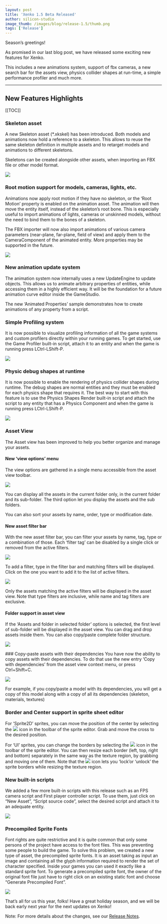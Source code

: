 ```yaml
---
layout: post
title: 'Xenko 1.5 Beta Released'
author: silicon-studio
image_thumb: /images/blog/release-1.5/thumb.png
tags: ['Release']
---
```


Season’s greetings!

As promised in our last blog post, we have released some exciting new features for Xenko.

This includes a new animations system, support of fbx cameras, a new search bar for the assets view, physics collider shapes at run-time, a simple performance profiler and much more.

 ---
 
## New Features Highlights

[[TOC]]

### Skeleton asset

A new Skeleton asset (*.xkskel) has been introduced. Both models and animations now hold a reference to a skeleton. This allows to reuse the same skeleton definition in multiple assets and to retarget models and animations to different skeletons.

Skeletons can be created alongside other assets, when importing an FBX file or other model format.

<p>
	<img src="http://doc.stride3d.net/1.5/rn_images/SkeletonThumbnail.png" align="center" />
</p>

### Root motion support for models, cameras, lights, etc.

Animations now apply root motion if they have no skeleton, or the ‘Root Motion’ property is enabled on the animation asset. The animation will then move the entity itself, instead of the skeleton’s root bone.
This is especially useful to import animations of lights, cameras or unskinned models, without the need to bind them to the bones of a skeleton.

The FBX importer will now also import animations of various camera parameters (near-plane, far-plane, field of view) and apply them to the CameraComponent of the animated entity. More properties may be supported in the future.

<p>
	<img src="http://doc.stride3d.net/1.5/rn_images/RootMotionProperty.png" align="center" />
</p>

### New animation update system

The animation system now internally uses a new UpdateEngine to update objects. This allows us to animate arbitrary properties of entities, while accessing them in a highly efficient way.
It will be the foundation for a future animation curve editor inside the GameStudio.

The new ‘Animated Properties’ sample demonstrates how to create animations of any property from a script.


### Simple Profiling system
It is now possible to visualize profiling information of all the game systems and custom profilers directly within your running games.
To get started, use the Game Profiler built-in script, attach it to an entity and when the game is running press LCtrl-LShift-P.

<p>
	<img src="http://doc.stride3d.net/1.5/rn_images/profiler.png" align="center" />
</p>

### Physic debug shapes at runtime
It is now possible to enable the rendering of physics collider shapes during runtime.
The debug shapes are normal entities and they must be enabled for each physics shape that requires it.
The best way to start with this feature is to use the Physics Shapes Render built-in script and attach the script to any entity that has a Physics Component and when the game is running press LCtrl-LShift-P.

<p>
	<img src="http://doc.stride3d.net/1.5/rn_images/phys-debug.png" align="center" />
</p>

### Asset View

The Asset view has been improved to help you better organize and manage your assets.

#### New ‘view options’ menu

The view options are gathered in a single menu accessible from the asset view toolbar.

<p>
	<img src="http://doc.stride3d.net/1.5/rn_images/AssetViewOptions.png" align="center" />
</p>
You can display all the assets in the current folder only, in the current folder and its sub-folder. The third option let you display the assets and the sub folders.

You can also sort your assets by name, order, type or modification date. 

#### New asset filter bar

With the new asset filter bar, you can filter your assets by name, tag, type or a combination of those. Each ‘filter tag’ can be disabled by a single click or removed from the active filters.
<p>
	<img src="http://doc.stride3d.net/1.5/rn_images/AssetFilterBar.png" align="center" />
</p>

To add a filter, type in the filter bar and matching filters will be displayed. Click on the one you want to add it to the list of active filters.
<p>
	<img src="http://doc.stride3d.net/1.5/rn_images/AddingAssetFilter.png" align="center" />
</p>
Only the assets matching the active filters will be displayed in the asset view. Note that type filters are inclusive, while name and tag filters are exclusive.

#### Folder support in asset view

If the ‘Assets and folder in selected folder’ options is selected, the first level of sub-folder will be displayed in the asset view. You can drag and drop assets inside them. You can also copy/paste complete folder structure.
<p>
	<img src="http://doc.stride3d.net/1.5/rn_images/FolderSupport.png" align="center" />
</p>
### Copy-paste assets with their dependencies
You have now the ability to copy assets with their dependencies. To do that use the new entry ‘Copy with dependencies’ from the asset view context menu, or press Ctrl+Shift+C.
<p>
	<img src="http://doc.stride3d.net/1.5/rn_images/CopyAssetWithDependencies.png" align="center" />
</p>
For example, if you copy/paste a model with its dependencies, you will get a copy of this model along with a copy of all its dependencies (skeleton, materials, textures)

### Border and Center support in sprite sheet editor

For ‘Sprite2D’ sprites, you can move the position of the center by selecting the <img src="http://doc.stride3d.net/1.5/rn_images/SpriteCenterIcon.png" style="display: inline" /> icon in the toolbar of the sprite editor. Grab and move the cross to the desired position.

For ‘UI’ sprites, you can change the borders by selecting the <img src="http://doc.stride3d.net/1.5/rn_images/SpriteBorderIcon.png" style="display: inline" /> icon in the toolbar of the sprite editor. You can then resize each border (left, top, right and bottom) separately in the same way as the texture region, by grabbing and moving one of them. Note that the <img src="http://doc.stride3d.net/1.5/rn_images/SpriteBorderLockIcon.png" style="display: inline" /> icon lets you ‘lock’or ‘unlock’ the sprite borders while resizing the texture region.

### New built-in scripts

We added a few more built-in scripts with this release such as an FPS camera script and First player controller script. To use them, just click on “New Asset”, “Script source code”, select the desired script and attach it to an adequate entity.

<p>
	<img src="http://doc.stride3d.net/1.5/rn_images/built-in_Scripts.png" />
</p>

### Precompiled Sprite Fonts

Font rights are quite restrictive and it is quite common that only some persons of the project have access to the font files. This was preventing some people to build the game. 
To solve this problem, we created a new type of asset, the precompiled sprite fonts. It is an asset taking as input an image and containing all the glyph information required to render the set of character specified. Inside your games you can used it exactly like a standard sprite font.
To generate a precompiled sprite font, the owner of the original font file just have to right click on an existing static font and choose “Generate Precompiled Font”.

<p>
	<img src="http://doc.stride3d.net/1.5/rn_images/PrecompiledSpriteFont.png" />
</p>

That’s all for us this year, folks! Have a great holiday season, and we will be back early next year for the next updates on Xenko!

Note: For more details about the changes, see our [Release Notes](http://doc.stride3d.net/1.5/ReleaseNotes.html).